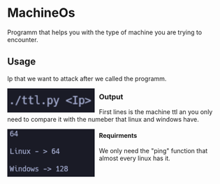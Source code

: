 # MachineOs

Programm that helps you with the type of machine you are trying to encounter.

## Usage

Ip that we want to attack after we called the programm.

<p align="center">
<img src="ip.png"
	width="200"
	style="float: left; margin-right: 10px;" />
</p>

### Output

First lines is the machine ttl an you only need to compare it with the numeber that linux and windows have.

<p align="center">
<img src="output.png"
	width="200"
	style="float: left; margin-right: 10px;" />
</p>



#### Requirments

We only need the "ping" function that almost every linux has it.

